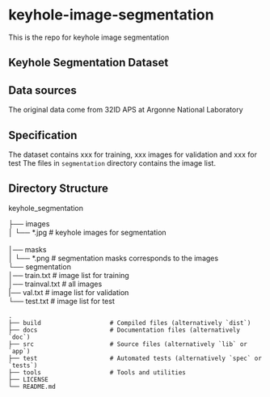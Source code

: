 # keyhole-image-segmentation
This is the repo for keyhole image segmentation


## Keyhole Segmentation Dataset
## Data sources
The original data come from 32ID APS at Argonne National Laboratory
## Specification
The dataset contains xxx for training, xxx images for validation and xxx for test
The files in `segmentation` directory contains the image list.
## Directory Structure
keyhole_segmentation

├── images<br/>
│   └── *.jpg  # keyhole images for segmentation<br/>  
│── masks<br/>
│   └── *.png  # segmentation masks corresponds to the images<br/>
└── segmentation<br/>
    │── train.txt  # image list for training<br/>
    │── trainval.txt  # all images<br/>
    |── val.txt  # image list for validation<br/>
    └── test.txt  # image list for test<br/>

    .
    ├── build                   # Compiled files (alternatively `dist`)
    ├── docs                    # Documentation files (alternatively `doc`)
    ├── src                     # Source files (alternatively `lib` or `app`)
    ├── test                    # Automated tests (alternatively `spec` or `tests`)
    ├── tools                   # Tools and utilities
    ├── LICENSE
    └── README.md
